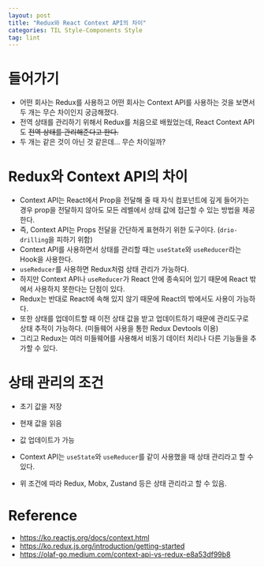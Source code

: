 ```yaml
---
layout: post
title: "Redux와 React Context API의 차이"
categories: TIL Style-Components Style
tag: lint
---
```


# 들어가기

- 어떤 회사는 Redux를 사용하고 어떤 회사는 Context API를 사용하는 것을 보면서 두 개는 무슨 차이인지 궁금해졌다.
- 전역 상태를 관리하기 위해서 Redux를 처음으로 배웠었는데, React Context API도 ~~전역 상태를 관리해준다고 한다.~~
- 두 개는 같은 것이 아닌 것 같은데... 무슨 차이일까?

# Redux와 Context API의 차이

- Context API는 React에서 Prop을 전달해 줄 때 자식 컴포넌트에 깊게 들어가는 경우 prop을 전달하지 않아도 모든 레벨에서 상태 값에 접근할 수 있는 방법을 제공한다.
- 즉, Context API는 Props 전달을 간단하게 표현하기 위한 도구이다. (`drio-drilling`을 피하기 위함)
- Context API를 사용하면서 상태를 관리할 때는 `useState`와 `useReducer`라는 Hook을 사용한다.
- `useReducer`를 사용하면 Redux처럼 상태 관리가 가능하다.
- 하지만 Context API나 `useReducer`가 React 안에 종속되어 있기 때문에 React 밖에서 사용하지 못한다는 단점이 있다.
- Redux는 반대로 React에 속해 있지 않기 때문에 React의 밖에서도 사용이 가능하다.
- 또한 상태를 업데이트할 때 이전 상태 값을 받고 업데이트하기 때문에 관리도구로 상태 추적이 가능하다. (미들웨어 사용을 통한 Redux Devtools 이용)
- 그리고 Redux는 여러 미들웨어를 사용해서 비동기 데이터 처리나 다른 기능들을 추가할 수 있다.

# 상태 관리의 조건

- 초기 값을 저장
- 현재 값을 읽음
- 값 업데이트가 가능

- Context API는 `useState`와 `useReducer`를 같이 사용했을 때 상태 관리라고 할 수 있다.
- 위 조건에 따라 Redux, Mobx, Zustand 등은 상태 관리라고 할 수 있음.

# Reference

- https://ko.reactjs.org/docs/context.html
- https://ko.redux.js.org/introduction/getting-started
- https://olaf-go.medium.com/context-api-vs-redux-e8a53df99b8
